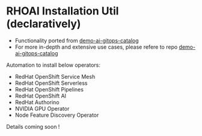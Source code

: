 # RHOAI Installation Util (declaratively)

- Functionality ported from [demo-ai-gitops-catalog](https://github.com/redhat-na-ssa/demo-ai-gitops-catalog/tree/b6b5d58b93545d48cb66e792815517dbd824f540)
- For more in-depth and extensive use cases, please refere to repo [demo-ai-gitops-catalog](https://github.com/redhat-na-ssa/demo-ai-gitops-catalog/tree/b6b5d58b93545d48cb66e792815517dbd824f540)
  
Automation to install below operators:

- RedHat OpenShift Service Mesh
- RedHat OpenShift Serverless
- RedHat OpenShift Pipelines
- RedHat OpenShift AI
- RedHat Authorino
- NVIDIA GPU Operator
- Node Feature Discovery Operator

Details coming soon !
